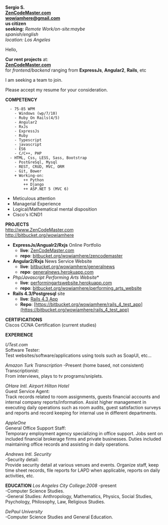 **Sergio S.**  
[**ZenCodeMaster.com**](http://www.ZenCodeMaster.com)  
**wowiamhere@gmail.com**   
**us citizen**  
**seeking:** *Remote Work/on-site:maybe*  
*spanish/english*  
*location: Los Angeles*   

Hello,

**Cur rent projects** at:  
[**ZenCodeMaster.com**](http://ZenCodeMaster.com)  
for *frontend/backend* ranging from **ExpressJs**, **Angular2**, **Rails**, etc  

I am seeking a team to join.  

Please accept my resume for your consideration.  
                           
**COMPETENCY**  

	  - 75-85 WPM
		- Windows (wp/7/10)
		- Ruby On Rails(4/5) 
		- Angular2
		- RxJs
		- ExpressJs
		- Ruby
		- Typescript
		- javascript
		- ES6
		- C/C++, PHP 
	  - HTML, Css, LESS, Sass, Bootstrap
		- PostGreSql, Mysql
		- REST, CRUD, MVC, ORM
		- Git, Bower
		+ Working-on: 
			++ Python
			++ Django
			++ ASP.NET 5 (MVC 6)
		
* Meticulous attention
* Managerial Experience
* Logical/Mathematical mental disposition
* Cisco's ICND1

**PROJECTS**   
http://www.ZenCodeMaster.com   
http://bitbucket.org/wowiamhere  

- **ExpressJs/Angualr2/Rxjs** Online Portfolio
	+ **live**: [ZenCodeMaster.com](http://ZenCodeMaster.com)  
	+ **repo**: [bitbucket.org/wowiamhere/zencodemaster](https://www.bitbucket.org/wowiamhere/zencodemaster)  
- **Angular2/Rxjs** News Service Website
	+ **live**: [bitbucket.org/wowiamhere/generalnews](http://www.bitbucket.org/wowiamhere/generalnews)  
	+ **repo**: [generalnews.herokuapp.com](https://generalnews.herokuapp.com/)  
- **Php/Javascript* Performing Arts Website**  
	+ **live**: [performingartswebsite.herokuapp.com](https://performingartswebsite.herokuapp.com)  
	+ **repo**: [bitbucket.org/wowiamhere/performing_arts_website](http://www.bitbucket.org/wowiamhere/performing_arts_website)   
- **Rails 4.3/Postgresql** site  
	+ **live**: [Rails 4.3 App](https://rails4app.herokuapp.com)  	
	+ **Repo**: [https://bitbucket.org/wowiamhere/rails_4_test_app](https://bitbucket.org/wowiamhere/rails_4_test_app)  
	

**CERTIFICATIONS**  
Ciscos CCNA Certification (current studies)  


**EXPERIENCE**  

*UTest.com*  
Software Tester:  
Test websites/software/applications using tools such as SoapUI, etc...  

*Amazon Turk Transcription* -Present (home based, not consistent)  
Transcriptionist:  
From interviews, plays to tv programs/sniplets.  

*OHare Intl. Airport Hilton Hotel*   
Guest Service Agent:  
 Track records related to room assignments, guests financial accounts and internal company
reports/information. Assist higher management in executing daily operations such as room
 audits, guest satisfaction surveys and reports and record keeping for internal use in different
 departments.  

*AppleOne*  
General Office Support Staff:  
 Temporary employment agency specializing in office support. Jobs sent on included financial
brokerage firms and private businesses. Duties included maintaining office records and
 assisting in daily operations.  

*Andrews Intl. Security*  
-Security detail:  
 Provide security detail at various venues and events. Organize staff, keep time sheet records,
 file reports for LAPD when applicable, reports on daily activities, etc.  


**EDUCATION**
*Los Angeles City College:2008* -present  
-Computer Science Studies.  
-General Studies:  Anthropology, Mathematics, Physics, Social Studies, Psychology, Philosophy, Law, Religious Studies.  

*DePaul University*  
-Computer Science Studies and General Education.  